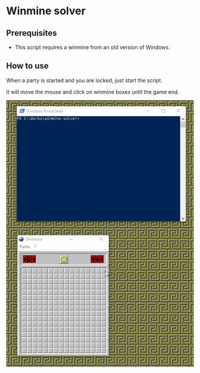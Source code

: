 # Winmine solver #

## Prerequisites ## 

- This script requires a winmine from an old version of Windows.

## How to use ## 

When a party is started and you are locked, just start the script.

It will move the mouse and click on winmine boxes until the game end.

![Winmine](images/solver.gif)
